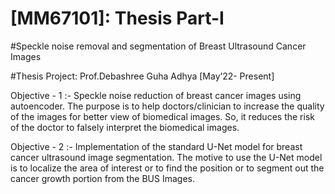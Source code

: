 # [MM67101]: Thesis Part-I

#Speckle noise removal and segmentation of Breast Ultrasound Cancer Images 

#Thesis Project: Prof.Debashree Guha Adhya [May’22- Present]




Objective - 1 :- Speckle noise reduction of breast cancer images using autoencoder. The purpose is to help doctors/clinician to increase the quality of the images for better view of biomedical images. So, it reduces the risk of the doctor to falsely interpret the biomedical images.

Objective - 2 :- Implementation of the standard U-Net model for breast cancer ultrasound image segmentation. The motive to use the U-Net model is to localize the area of interest or to find the position or to segment out the cancer growth portion from the BUS Images.
